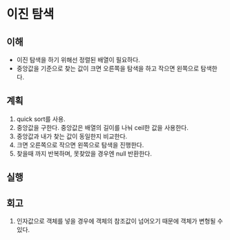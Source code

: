 # 이진 탐색

## 이해

- 이진 탐색을 하기 위해선 정렬된 배열이 필요하다.
- 중앙값을 기준으로 찾는 값이 크면 오른쪽을 탐색을 하고 작으면 왼쪽으로 탐색한다.

## 계획

1. quick sort를 사용.
2. 중앙값을 구한다. 중앙값은 배열의 길이를 나눠 ceil한 값을 사용한다.
3. 중앙값과 내가 찾는 값이 동일한지 비교한다.
4. 크면 오른쪽으로 작으면 왼쪽으로 탐색을 진행한다.
5. 찾을때 까지 반복하며, 못찾았을 경우엔 null 반환한다.

## 실행

## 회고

1. 인자값으로 객체를 넣을 경우에 객체의 참조값이 넘어오기 때문에 객체가 변형될 수 있다.